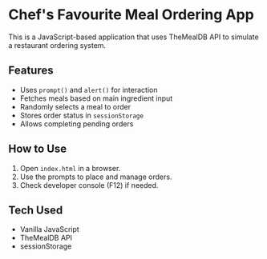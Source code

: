 # Chef's Favourite Meal Ordering App

This is a JavaScript-based application that uses TheMealDB API to simulate a restaurant ordering system.

## Features

- Uses `prompt()` and `alert()` for interaction
- Fetches meals based on main ingredient input
- Randomly selects a meal to order
- Stores order status in `sessionStorage`
- Allows completing pending orders

## How to Use

1. Open `index.html` in a browser.
2. Use the prompts to place and manage orders.
3. Check developer console (F12) if needed.

## Tech Used

- Vanilla JavaScript
- TheMealDB API
- sessionStorage
